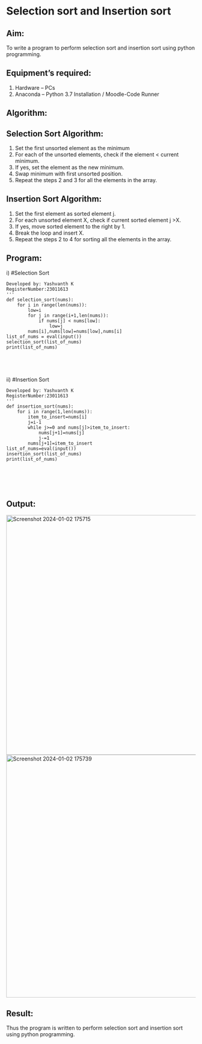# Selection sort and Insertion sort
## Aim:
To write a program to perform selection sort and insertion sort using python programming.
## Equipment’s required:
1.	Hardware – PCs
2.	Anaconda – Python 3.7 Installation / Moodle-Code Runner
## Algorithm:
## Selection Sort Algorithm:
1.	Set the first unsorted element as the minimum
2.	For each of the unsorted elements, check if the element < current minimum.
3.	If yes, set the element as the new minimum.
4.	Swap minimum with first unsorted position.
5.	Repeat the steps 2 and 3 for all the elements in the array.
## Insertion Sort Algorithm:
1.	Set the first element as sorted element j.
2.	For each unsorted element X, check if current sorted element j >X.
3.	If yes, move sorted element to the right by 1.
4.	Break the loop and insert X.
5.	Repeat the steps 2 to 4 for sorting all the elements in the array.
## Program:
i)	#Selection Sort
```Program to sort the elements in the list using the Selection Sort algorithm.
Developed by: Yashvanth K
RegisterNumber:23011613 
'''
def selection_sort(nums):
    for i in range(len(nums)):
        low=i
        for j in range(i+1,len(nums)):
            if nums[j] < nums[low]:
                low=j
        nums[i],nums[low]=nums[low],nums[i]
list_of_nums = eval(input())
selection_sort(list_of_nums)
print(list_of_nums)





```
ii)	#Insertion Sort
```Program to sort the elements in the list using the Insertion Sort algorithm.
Developed by: Yashvanth K
RegisterNumber:23011613 
'''
def insertion_sort(nums):
    for i in range(1,len(nums)):
        item_to_insert=nums[i]
        j=i-1
        while j>=0 and nums[j]>item_to_insert:
            nums[j+1]=nums[j]
            j-=1
        nums[j+1]=item_to_insert
list_of_nums=eval(input())
insertion_sort(list_of_nums)
print(list_of_nums)






```

## Output:
<img width="636" alt="Screenshot 2024-01-02 175715" src="https://github.com/Yashvanth21/Sorting-Algorithm/assets/144979957/ea1a1bb8-e9c4-4102-af7f-3f119104383c">
<img width="644" alt="Screenshot 2024-01-02 175739" src="https://github.com/Yashvanth21/Sorting-Algorithm/assets/144979957/f6d98439-7568-4abc-8de9-4aa412f561a9">


## Result:
Thus the program is written to perform selection sort and insertion sort using python programming.
